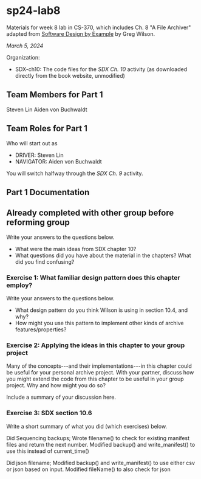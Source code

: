 # sp24-lab8
Materials for week 8 lab in CS-370, which includes Ch. 8 "A File Archiver" adapted from [Software Design by Example](https://third-bit.com/sdxpy/) by Greg Wilson.

_March 5, 2024_

Organization:
* SDX-ch10: The code files for the _SDX Ch. 10_ activity (as downloaded directly from the book website, unmodified) 

## Team Members for Part 1
Steven Lin
Aiden von Buchwaldt

## Team Roles for Part 1
Who will start out as
* DRIVER: Steven Lin
* NAVIGATOR: Aiden von Buchwaldt

You will switch halfway through the _SDX Ch. 9_ activity.

## Part 1 Documentation
## Already completed with other group before reforming group
Write your answers to the questions below.

* What were the main ideas from SDX chapter 10?
* What questions did you have about the material in the chapters? What did you find confusing?


### Exercise 1: What familiar design pattern does this chapter employ?

Write your answers to the questions below.

* What design pattern do you think Wilson is using in section 10.4, and why?
* How might you use this pattern to implement other kinds of archive features/properties?

### Exercise 2: Applying the ideas in this chapter to your group project

Many of the concepts---and their implementations---in this chapter could be useful for your personal archive project. With your partner, discuss how you might extend the code from this chapter to be useful in your group project. Why and how might you do so?

Include a summary of your discussion here.

### Exercise 3: SDX section 10.6

Write a short summary of what you did (which exercises) below.

Did Sequencing backups; Wrote filename() to check for existing manifest files and return the next number. Modified backup() and write_manifest() to use this instead of current_time()

Did json filename; Modified backup() and write_manifest() to use either csv or json based on input. Modified fileName() to also check for json